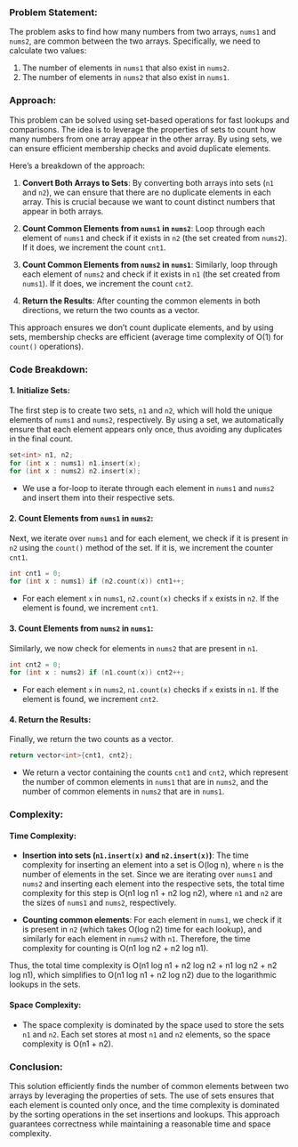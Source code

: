### Problem Statement:
The problem asks to find how many numbers from two arrays, `nums1` and `nums2`, are common between the two arrays. Specifically, we need to calculate two values:
1. The number of elements in `nums1` that also exist in `nums2`.
2. The number of elements in `nums2` that also exist in `nums1`.

### Approach:
This problem can be solved using set-based operations for fast lookups and comparisons. The idea is to leverage the properties of sets to count how many numbers from one array appear in the other array. By using sets, we can ensure efficient membership checks and avoid duplicate elements.

Here’s a breakdown of the approach:

1. **Convert Both Arrays to Sets**: By converting both arrays into sets (`n1` and `n2`), we can ensure that there are no duplicate elements in each array. This is crucial because we want to count distinct numbers that appear in both arrays.
   
2. **Count Common Elements from `nums1` in `nums2`**: Loop through each element of `nums1` and check if it exists in `n2` (the set created from `nums2`). If it does, we increment the count `cnt1`.

3. **Count Common Elements from `nums2` in `nums1`**: Similarly, loop through each element of `nums2` and check if it exists in `n1` (the set created from `nums1`). If it does, we increment the count `cnt2`.

4. **Return the Results**: After counting the common elements in both directions, we return the two counts as a vector.

This approach ensures we don’t count duplicate elements, and by using sets, membership checks are efficient (average time complexity of O(1) for `count()` operations).

### Code Breakdown:

#### 1. **Initialize Sets**:
The first step is to create two sets, `n1` and `n2`, which will hold the unique elements of `nums1` and `nums2`, respectively. By using a set, we automatically ensure that each element appears only once, thus avoiding any duplicates in the final count.

```cpp
set<int> n1, n2;
for (int x : nums1) n1.insert(x);
for (int x : nums2) n2.insert(x);
```
- We use a for-loop to iterate through each element in `nums1` and `nums2` and insert them into their respective sets.

#### 2. **Count Elements from `nums1` in `nums2`**:
Next, we iterate over `nums1` and for each element, we check if it is present in `n2` using the `count()` method of the set. If it is, we increment the counter `cnt1`.

```cpp
int cnt1 = 0;
for (int x : nums1) if (n2.count(x)) cnt1++;
```
- For each element `x` in `nums1`, `n2.count(x)` checks if `x` exists in `n2`. If the element is found, we increment `cnt1`.

#### 3. **Count Elements from `nums2` in `nums1`**:
Similarly, we now check for elements in `nums2` that are present in `n1`.

```cpp
int cnt2 = 0;
for (int x : nums2) if (n1.count(x)) cnt2++;
```
- For each element `x` in `nums2`, `n1.count(x)` checks if `x` exists in `n1`. If the element is found, we increment `cnt2`.

#### 4. **Return the Results**:
Finally, we return the two counts as a vector.

```cpp
return vector<int>{cnt1, cnt2};
```
- We return a vector containing the counts `cnt1` and `cnt2`, which represent the number of common elements in `nums1` that are in `nums2`, and the number of common elements in `nums2` that are in `nums1`.

### Complexity:

#### Time Complexity:
- **Insertion into sets (`n1.insert(x)` and `n2.insert(x)`)**: The time complexity for inserting an element into a set is O(log n), where `n` is the number of elements in the set. Since we are iterating over `nums1` and `nums2` and inserting each element into the respective sets, the total time complexity for this step is O(n1 log n1 + n2 log n2), where `n1` and `n2` are the sizes of `nums1` and `nums2`, respectively.
  
- **Counting common elements**: For each element in `nums1`, we check if it is present in `n2` (which takes O(log n2) time for each lookup), and similarly for each element in `nums2` with `n1`. Therefore, the time complexity for counting is O(n1 log n2 + n2 log n1).

Thus, the total time complexity is O(n1 log n1 + n2 log n2 + n1 log n2 + n2 log n1), which simplifies to O(n1 log n1 + n2 log n2) due to the logarithmic lookups in the sets.

#### Space Complexity:
- The space complexity is dominated by the space used to store the sets `n1` and `n2`. Each set stores at most `n1` and `n2` elements, so the space complexity is O(n1 + n2).

### Conclusion:
This solution efficiently finds the number of common elements between two arrays by leveraging the properties of sets. The use of sets ensures that each element is counted only once, and the time complexity is dominated by the sorting operations in the set insertions and lookups. This approach guarantees correctness while maintaining a reasonable time and space complexity.